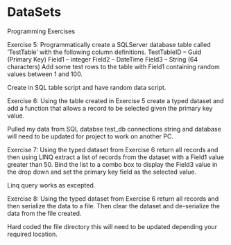 # DataSets

Programming Exercises

Exercise 5:
Programmatically create a SQLServer database table called ‘TestTable’ with the following column definitions.
TestTableID – Guid (Primary Key)
Field1 – integer
Field2 – DateTime
Field3 – String (64 characters)
Add some test rows to the table with Field1 containing random values between 1 and 100.

Create in SQL table script and have random data script.

Exercise 6:
Using the table created in Exercise 5 create a typed dataset and add a function that allows a record to be selected given the primary key value.

Pulled my data from SQL databse test_db connections string and database will need to be updated for project to work on another PC.

Exercise 7:
Using the typed dataset from Exercise 6 return all records and then using LINQ extract a list of records from the dataset with a Field1 value greater than 50. Bind the list to a combo box to display the Field3 value in the drop down and set the primary key field as the selected value.

Linq query works as excepted.

Exercise 8:
Using the typed dataset from Exercise 6 return all records and then serialize the data to a file. Then clear the dataset and de-serialize the data from the file created.

Hard coded the file directory this will need to be updated depending your required location.

